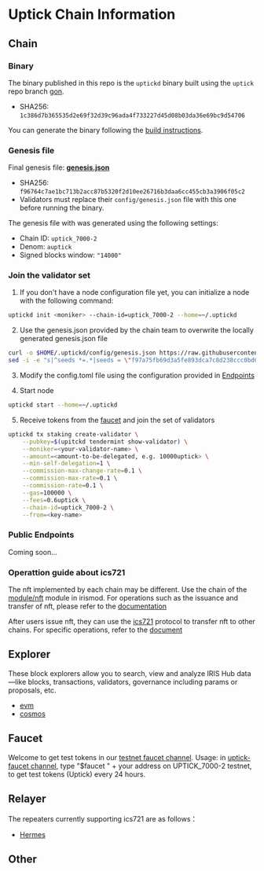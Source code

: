 # Uptick Chain Information

## Chain

### Binary

The binary published in this repo is the `uptickd` binary built using the `uptick` repo branch [gon](https://github.com/UptickNetwork/uptick/tree/gon).

- SHA256: `1c386d7b365535d2e69f32d39c96ada4f733227d45d08b03da36e69bc9d54706`

You can generate the binary following the [build instructions](install.md).

### Genesis file

Final genesis file: **[genesis.json](genesis.json)**

- SHA256: `f96764c7ae1bc713b2acc87b5320f2d10ee26716b3daa6cc455cb3a3906f05c2`
- Validators must replace their `config/genesis.json` file with this one before running the binary.

The genesis file with was generated using the following settings:

- Chain ID: `uptick_7000-2`
- Denom: `auptick`
- Signed blocks window: `"14000"`


### Join the validator set

1. If you don't have a node configuration file yet, you can initialize a node with the following command:

```bash
uptickd init <moniker> --chain-id=uptick_7000-2 --home=~/.uptickd
```

2. Use the genesis.json provided by the chain team to overwrite the locally generated genesis.json file

```bash
curl -o $HOME/.uptickd/config/genesis.json https://raw.githubusercontent.com/UptickNetwork/uptick-testnet/main/uptick_7000-2/genesis.json
sed -i -e "s|^seeds *=.*|seeds = \"f97a75fb69d3a5fe893dca7c8d238ccc0bd66a8f@uptick-seed.p2p.brocha.in:30554,eecdfb17919e59f36e5ae6cec2c98eeeac05c0f2@peer0.testnet.uptick.network:26656\"|" $HOME/.uptickd/config/config.toml

```

3. Modify the config.toml file using the configuration provided in [Endpoints](#endpoints)

4. Start node

```bash
uptickd start --home=~/.uptickd
```

5. Receive tokens from the [faucet](#faucet) and join the set of validators

```bash
uptickd tx staking create-validator \
    --pubkey=$(upitckd tendermint show-validator) \
    --moniker=<your-validator-name> \
    --amount=<amount-to-be-delegated, e.g. 10000uptick> \
    --min-self-delegation=1 \
    --commission-max-change-rate=0.1 \
    --commission-max-rate=0.1 \
    --commission-rate=0.1 \
    --gas=100000 \
    --fees=0.6uptick \
    --chain-id=uptick_7000-2 \
    --from=<key-name>
```
### Public Endpoints

Coming soon...

### Operattion guide about ics721

The nft implemented by each chain may be different. Use the chain of the [module/nft](https://github.com/irisnet/irismod/tree/main/modules/nft) module in irismod. For operations such as the issuance and transfer of nft, please refer to the [documentation](https://www.irisnet.org/docs/cli-client/nft.html#iris-tx-nft-edit)

After users issue nft, they can use the [ics721](https://github.com/cosmos/ibc/blob/main/spec/app/ics-721-nft-transfer/README.md) protocol to transfer nft to other chains. For specific operations, refer to the [document](ics721-cmd.md)


## Explorer

These block explorers allow you to search, view and analyze IRIS Hub data—like blocks, transactions, validators, governance including params or proposals, etc.

- [evm](https://evm-explorer.testnet.uptick.network/)
- [cosmos](https://explorer.testnet.uptick.network/uptick-network-testnet/)

## Faucet

Welcome to get test tokens in our [testnet faucet channel](https://discord.com/channels/781005936260939818/953652276508119060).
Usage: in [uptick-faucet channel](https://discord.com/channels/781005936260939818/953652276508119060), type "$faucet " + your address on 
UPTICK_7000-2 testnet, to get test tokens (Uptick) every 24 hours.

## Relayer

The repeaters currently supporting ics721 are as follows：

- [Hermes](https://github.com/informalsystems/hermes/tree/v1.1.0)

## Other
